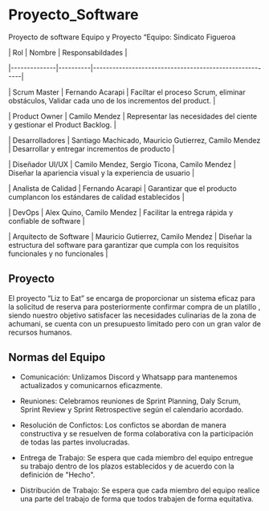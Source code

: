 # Proyecto_Software
Proyecto de software
Equipo y Proyecto
“Equipo: Sindicato Figueroa

| Rol | Nombre | Responsabildades |

|--------------|----------|--------------------------------------------------------|

| Scrum Master | Fernando Acarapi | Faciltar el proceso Scrum, eliminar obstáculos, Validar cada uno de los incrementos del product. |

| Product Owner | Camilo Mendez | Representar las necesidades del ciente y gestionar el Product Backlog. |

| Desarrolladores | Santiago Machicado, Mauricio Gutierrez, Camilo Mendez | Desarrollar y entregar incrementos de producto |

| Diseñador UI/UX | Camilo Mendez, Sergio Ticona, Camilo Mendez | Diseñar la apariencia visual y la experiencia de usuario |

| Analista de Calidad | Fernando Acarapi | Garantizar que el producto cumplancon los estándares de calidad establecidos |

| DevOps | Alex Quino, Camilo Mendez | Facilitar la entrega rápida y confiable de software |

| Arquitecto de Software | Mauricio Gutierrez, Camilo Mendez |  Diseñar la estructura del software para garantizar que cumpla con los requisitos funcionales y no funcionales |

## Proyecto

El proyecto “Liz to Eat”  se encarga de proporcionar un sistema eficaz para la solicitud de reserva para posteriormente
confirmar compra de un platillo , siendo nuestro objetivo satisfacer las necesidades culinarias de la zona de achumani,
se cuenta con un presupuesto limitado pero con un gran valor de recursos humanos.

## Normas del Equipo

- Comunicación: Unlizamos Discord y Whatsapp para mantenemos actualizados y
comunicarnos eficazmente.

- Reuniones: Celebramos reuniones de Sprint Planning, Daly Scrum, Sprint Review y Sprint
Retrospective según el calendario acordado.

- Resolución de Confictos: Los confictos se abordan de manera constructiva y se resuelven de
forma colaborativa con la participación de todas las partes involucradas.

- Entrega de Trabajo: Se espera que cada miembro del equipo entregue su trabajo dentro de los
plazos establecidos y de acuerdo con la definición de "Hecho".

- Distribución de Trabajo: Se espera que cada miembro del equipo realice una parte del trabajo
de forma que todos trabajen de forma equitativa.
